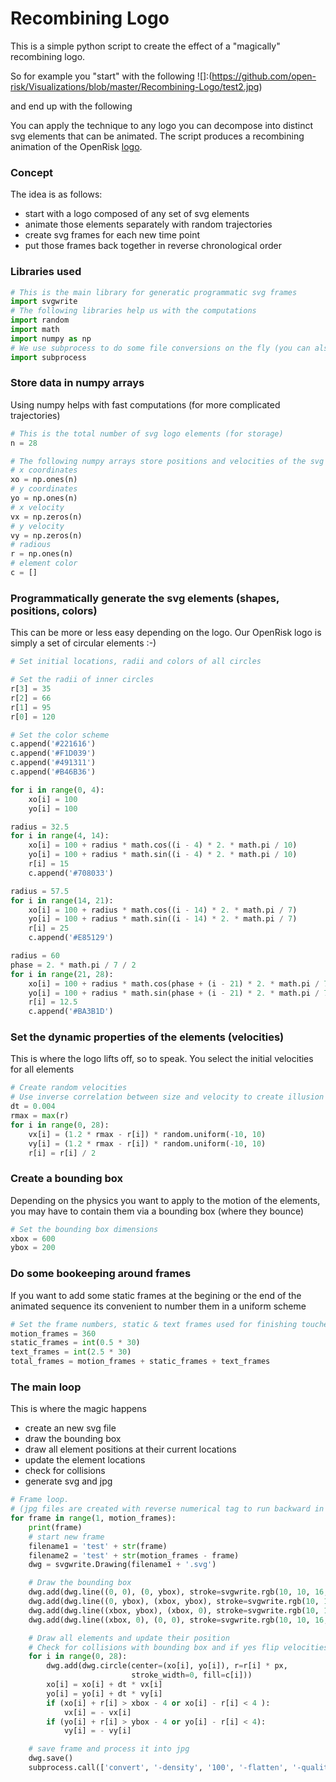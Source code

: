 # Recombining Logo

This is a simple python script to create the effect of a "magically" recombining logo. 

So for example you "start" with the following ![]:(https://github.com/open-risk/Visualizations/blob/master/Recombining-Logo/test2.jpg)

and end up with the following 



You can apply the technique to any logo you can decompose into distinct svg elements that can be animated. The script produces a recombining animation of the OpenRisk [logo](https://www.youtube.com/watch?v=7s1QGWZ3dR8).

### Concept

The idea is as follows: 
* start with a logo composed of any set of svg elements
* animate those elements separately with random trajectories
* create svg frames for each new time point
* put those frames back together in reverse chronological order

### Libraries used

```python
# This is the main library for generatic programmatic svg frames
import svgwrite
# The following libraries help us with the computations
import random
import math
import numpy as np
# We use subprocess to do some file conversions on the fly (you can also do this separately)
import subprocess
```

### Store data in numpy arrays

Using numpy helps with fast computations (for more complicated trajectories)

```python
# This is the total number of svg logo elements (for storage)
n = 28

# The following numpy arrays store positions and velocities of the svg elements
# x coordinates
xo = np.ones(n)
# y coordinates
yo = np.ones(n)
# x velocity
vx = np.zeros(n)
# y velocity
vy = np.zeros(n)
# radious
r = np.ones(n)
# element color
c = []
```

### Programmatically generate the svg elements (shapes, positions, colors)

This can be more or less easy depending on the logo. Our OpenRisk logo is simply a set of circular elements :-)

```python
# Set initial locations, radii and colors of all circles

# Set the radii of inner circles
r[3] = 35
r[2] = 66
r[1] = 95
r[0] = 120

# Set the color scheme
c.append('#221616')
c.append('#F1D039')
c.append('#491311')
c.append('#B46B36')

for i in range(0, 4):
    xo[i] = 100
    yo[i] = 100

radius = 32.5
for i in range(4, 14):
    xo[i] = 100 + radius * math.cos((i - 4) * 2. * math.pi / 10)
    yo[i] = 100 + radius * math.sin((i - 4) * 2. * math.pi / 10)
    r[i] = 15
    c.append('#708033')

radius = 57.5
for i in range(14, 21):
    xo[i] = 100 + radius * math.cos((i - 14) * 2. * math.pi / 7)
    yo[i] = 100 + radius * math.sin((i - 14) * 2. * math.pi / 7)
    r[i] = 25
    c.append('#E85129')

radius = 60
phase = 2. * math.pi / 7 / 2
for i in range(21, 28):
    xo[i] = 100 + radius * math.cos(phase + (i - 21) * 2. * math.pi / 7)
    yo[i] = 100 + radius * math.sin(phase + (i - 21) * 2. * math.pi / 7)
    r[i] = 12.5
    c.append('#BA3B1D')
```

### Set the dynamic properties of the elements (velocities)

This is where the logo lifts off, so to speak. You select the initial velocities for all elements

```python
# Create random velocities
# Use inverse correlation between size and velocity to create illusion of inertia
dt = 0.004
rmax = max(r)
for i in range(0, 28):
    vx[i] = (1.2 * rmax - r[i]) * random.uniform(-10, 10)
    vy[i] = (1.2 * rmax - r[i]) * random.uniform(-10, 10)
    r[i] = r[i] / 2
```

### Create a bounding box

Depending on the physics you want to apply to the motion of the elements, you may have to contain them via a bounding box (where they bounce)

```python
# Set the bounding box dimensions
xbox = 600
ybox = 200
```

###  Do some bookeeping around frames

If you want to add some static frames at the begining or the end of the animated sequence its convenient to number them in a uniform scheme

```python
# Set the frame numbers, static & text frames used for finishing touches
motion_frames = 360
static_frames = int(0.5 * 30)
text_frames = int(2.5 * 30)
total_frames = motion_frames + static_frames + text_frames
```

### The main loop

This is where the magic happens
* create an new svg file
* draw the bounding box
* draw all element positions at their current locations
* update the element locations
* check for collisions
* generate svg and jpg

```python
# Frame loop.
# (jpg files are created with reverse numerical tag to run backward in time)
for frame in range(1, motion_frames):
    print(frame)
    # start new frame
    filename1 = 'test' + str(frame)
    filename2 = 'test' + str(motion_frames - frame)
    dwg = svgwrite.Drawing(filename1 + '.svg')

    # Draw the bounding box
    dwg.add(dwg.line((0, 0), (0, ybox), stroke=svgwrite.rgb(10, 10, 16, '%')))
    dwg.add(dwg.line((0, ybox), (xbox, ybox), stroke=svgwrite.rgb(10, 10, 16, '%')))
    dwg.add(dwg.line((xbox, ybox), (xbox, 0), stroke=svgwrite.rgb(10, 10, 16, '%')))
    dwg.add(dwg.line((xbox, 0), (0, 0), stroke=svgwrite.rgb(10, 10, 16, '%')))

    # Draw all elements and update their position
    # Check for collisions with bounding box and if yes flip velocities          
    for i in range(0, 28):
        dwg.add(dwg.circle(center=(xo[i], yo[i]), r=r[i] * px,
                           stroke_width=0, fill=c[i]))
        xo[i] = xo[i] + dt * vx[i]
        yo[i] = yo[i] + dt * vy[i]
        if (xo[i] + r[i] > xbox - 4 or xo[i] - r[i] < 4 ):
            vx[i] = - vx[i]
        if (yo[i] + r[i] > ybox - 4 or yo[i] - r[i] < 4):
            vy[i] = - vy[i]

    # save frame and process it into jpg
    dwg.save()
    subprocess.call(['convert', '-density', '100', '-flatten', '-quality',  '100', filename1 + '.svg', filename2 + '.jpg'])
```
